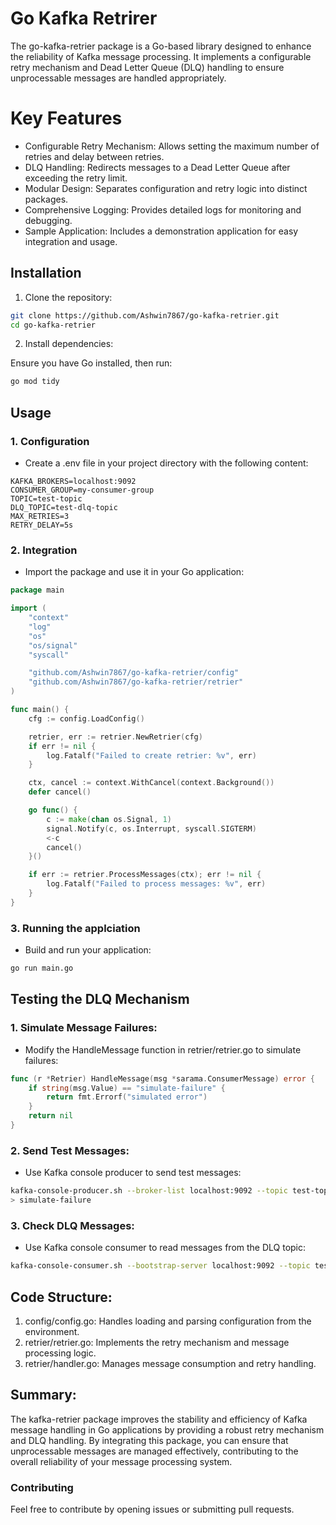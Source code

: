 # Go Kafka Retrirer

The go-kafka-retrier package is a Go-based library designed to enhance the reliability of Kafka message processing. It implements a configurable retry mechanism and Dead Letter Queue (DLQ) handling to ensure unprocessable messages are handled appropriately.

# Key Features

- Configurable Retry Mechanism: Allows setting the maximum number of retries and delay between retries.
- DLQ Handling: Redirects messages to a Dead Letter Queue after exceeding the retry limit.
- Modular Design: Separates configuration and retry logic into distinct packages.
- Comprehensive Logging: Provides detailed logs for monitoring and debugging.
- Sample Application: Includes a demonstration application for easy integration and usage.

## Installation

1. Clone the repository:

```bash
git clone https://github.com/Ashwin7867/go-kafka-retrier.git
cd go-kafka-retrier
```

2. Install dependencies:

Ensure you have Go installed, then run:

```bash
go mod tidy
```

## Usage

### 1. Configuration
- Create a .env file in your project directory with the following content:

```env
KAFKA_BROKERS=localhost:9092
CONSUMER_GROUP=my-consumer-group
TOPIC=test-topic
DLQ_TOPIC=test-dlq-topic
MAX_RETRIES=3
RETRY_DELAY=5s
```

### 2. Integration
- Import the package and use it in your Go application:

```go
package main

import (
    "context"
    "log"
    "os"
    "os/signal"
    "syscall"

    "github.com/Ashwin7867/go-kafka-retrier/config"
    "github.com/Ashwin7867/go-kafka-retrier/retrier"
)

func main() {
    cfg := config.LoadConfig()

    retrier, err := retrier.NewRetrier(cfg)
    if err != nil {
        log.Fatalf("Failed to create retrier: %v", err)
    }

    ctx, cancel := context.WithCancel(context.Background())
    defer cancel()

    go func() {
        c := make(chan os.Signal, 1)
        signal.Notify(c, os.Interrupt, syscall.SIGTERM)
        <-c
        cancel()
    }()

    if err := retrier.ProcessMessages(ctx); err != nil {
        log.Fatalf("Failed to process messages: %v", err)
    }
}

```

### 3. Running the applciation
- Build and run your application:
 
```bash
go run main.go
```



## Testing the DLQ Mechanism

### 1. Simulate Message Failures:

- Modify the HandleMessage function in retrier/retrier.go to simulate failures:

```go
func (r *Retrier) HandleMessage(msg *sarama.ConsumerMessage) error {
    if string(msg.Value) == "simulate-failure" {
        return fmt.Errorf("simulated error")
    }
    return nil
}

```

### 2. Send Test Messages:

- Use Kafka console producer to send test messages:

```bash
kafka-console-producer.sh --broker-list localhost:9092 --topic test-topic
> simulate-failure

```
### 3. Check DLQ Messages:

- Use Kafka console consumer to read messages from the DLQ topic:

```bash
kafka-console-consumer.sh --bootstrap-server localhost:9092 --topic test-dlq-topic --from-beginning

```


## Code Structure:

 1. config/config.go: Handles loading and parsing configuration from the environment.
 2. retrier/retrier.go: Implements the retry mechanism and message processing logic.
 3. retrier/handler.go: Manages message consumption and retry handling.




## Summary:
The kafka-retrier package improves the stability and efficiency of Kafka message handling in Go applications by providing a robust retry mechanism and DLQ handling. By integrating this package, you can ensure that unprocessable messages are managed effectively, contributing to the overall reliability of your message processing system.



### Contributing

Feel free to contribute by opening issues or submitting pull requests.
